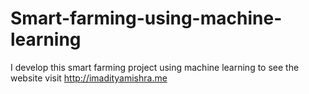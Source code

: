 # Smart-farming-using-machine-learning
I develop this smart farming project using machine learning to see the website visit http://imadityamishra.me
